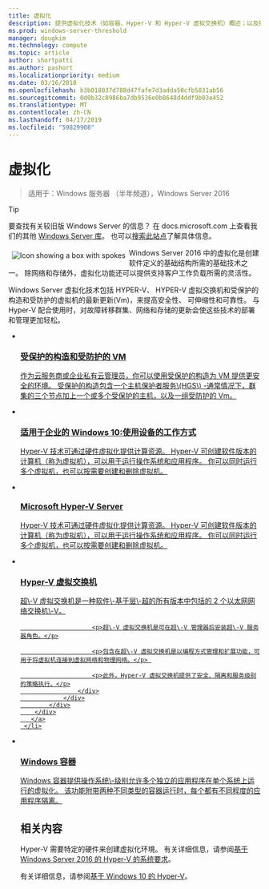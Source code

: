 ```yaml
---
title: 虚拟化
description: 提供虚拟化技术（如容器、Hyper-V 和 Hyper-V 虚拟交换机）概述；以及指向 Windows Server 2016 和更高版本操作系统的其他内容的链接。
ms.prod: windows-server-threshold
manager: dougkim
ms.technology: compute
ms.topic: article
author: shortpatti
ms.author: pashort
ms.localizationpriority: medium
ms.date: 03/16/2018
ms.openlocfilehash: b3b018037d788d47fafe7d3adda50cfb5831ab56
ms.sourcegitcommit: 0d0b32c8986ba7db9536e0b8648d4ddf9b03e452
ms.translationtype: MT
ms.contentlocale: zh-CN
ms.lasthandoff: 04/17/2019
ms.locfileid: "59829908"
---
```

# <a name="virtualization"></a>虚拟化

>适用于：Windows 服务器 （半年频道），Windows Server 2016 

>[!TIP]
> 要查找有关较旧版 Windows Server 的信息？ 在 docs.microsoft.com 上查看我们的其他 [Windows Server 库](/previous-versions/windows/)。 也可以[搜索此站点](https://docs.microsoft.com/search/index?search=Windows+Server&dataSource=previousVersions)了解具体信息。

<img src="../media/landing-icons/virtualization.png" style='float:left; padding:.5em;' alt="Icon showing a box with spokes"> Windows Server 2016 中的虚拟化是创建软件定义的基础结构所需的基础技术之一。 除网络和存储外，虚拟化功能还可以提供支持客户工作负载所需的灵活性。

Windows Server 虚拟化技术包括 HYPER-V、 HYPER-V 虚拟交换机和受保护的构造和受防护的虚拟机的最新更新\(Vm\)，来提高安全性、 可伸缩性和可靠性。 与 Hyper-V 配合使用时，对故障转移群集、网络和存储的更新会使这些技术的部署和管理更加轻松。 


<ul class="cardsI panelContent">
<li>
        <a href="../security/guarded-fabric-shielded-vm/guarded-fabric-and-shielded-vms-top-node.md">
          <div class="cardSize">
            <div class="cardPadding">
                <div class="card">
                    <div class="cardImageOuter">
                        <div class="cardImage">
                            <img src="../media/i-access.svg" alt="" />
                        </div>
                    </div>
                    <div class="cardText">
                        <h3>受保护的构造和受防护的 VM</h3>
                        <p>作为云服务商或企业私有云管理员，你可以使用受保护的构造为 VM 提供更安全的环境。 受保护的构造包含一个主机保护者服务\(HGS\) -通常情况下，群集的三个节点加上一个或多个受保护的主机，以及一组受防护的 Vm。</p>
                    </div>
                </div>
            </div>
        </div>
       </a>
    </li>
<li>
        <a href="/hyper-v/Hyper-V-on-Windows-Server.md">
          <div class="cardSize">
            <div class="cardPadding">
                <div class="card">
                    <div class="cardImageOuter">
                        <div class="cardImage">
                            <img src="../media/i-access.svg" alt="" />
                        </div>
                    </div>
                    <div class="cardText">
                        <h3>适用于企业的 Windows 10:使用设备的工作方式</h3>
                        <p>Hyper-V 技术可通过硬件虚拟化提供计算资源。 Hyper-V 可创建软件版本的计算机（称为虚拟机），可以用于运行操作系统和应用程序。 你可以同时运行多个虚拟机，也可以按需要创建和删除虚拟机。 </p>
                    </div>
                </div>
            </div>
        </div>
       </a>
     </li>

<li>
        <a href="https://docs.microsoft.com/windows-server/virtualization/hyper-v/hyper-v-server-2016">
          <div class="cardSize">
            <div class="cardPadding">
                <div class="card">
                    <div class="cardImageOuter">
                        <div class="cardImage">
                            <img src="../media/i-access.svg" alt="" />
                        </div>
                    </div>
                    <div class="cardText">
                        <h3>Microsoft Hyper-V Server</h3>
                        <p>Hyper-V 技术可通过硬件虚拟化提供计算资源。 Hyper-V 可创建软件版本的计算机（称为虚拟机），可以用于运行操作系统和应用程序。 你可以同时运行多个虚拟机，也可以按需要创建和删除虚拟机。 </p>
                    </div>
                </div>
            </div>
        </div>
       </a>
     </li>


<li>
        <a href="hyper-v-virtual-switch/Hyper-V-Virtual-Switch.md">
          <div class="cardSize">
            <div class="cardPadding">
                <div class="card">
                    <div class="cardImageOuter">
                        <div class="cardImage">
                            <img src="../media/i-access.svg" alt="" />
                        </div>
                    </div>
                    <div class="cardText">
                        <h3>Hyper-V 虚拟交换机</h3>
                        <p>超\-V 虚拟交换机是一种软件\-基于层\-超的所有版本中包括的 2 个以太网网络交换机\-V。</p>

                        <p>超\-V 虚拟交换机是可在超\-V 管理器后安装超\-V 服务器角色。</p>

                        <p>包含在超\-V 虚拟交换机是以编程方式管理和扩展功能，可用于将虚拟机连接到虚拟网络和物理网络。</p> 

                        <p>此外，Hyper-V 虚拟交换机提供了安全、隔离和服务级别的策略执行。</p>
                    </div>
                </div>
            </div>
        </div>
       </a>
     </li>


<li>
       <a href="https://docs.microsoft.com/virtualization/windowscontainers">
          <div class="cardSize">
            <div class="cardPadding">
                <div class="card">
                    <div class="cardImageOuter">
                        <div class="cardImage">
                            <img src="../media/i-access.svg" alt="" />
                        </div>
                    </div>
                    <div class="cardText">
                        <h3>Windows 容器</h3>
                        <p>Windows 容器提供操作系统\-级别允许多个独立的应用程序在单个系统上运行的虚拟化。 该功能附带两种不同类型的容器运行时，每个都有不同程度的应用程序隔离。</p>
                    </div>
                </div>
            </div>
        </div>
       </a>
     </li>




## <a name="related"></a>相关内容

Hyper-V 需要特定的硬件来创建虚拟化环境。 有关详细信息，请参阅[基于 Windows Server 2016 的 Hyper-V 的系统要求](./hyper-v/system-requirements-for-hyper-v-on-windows.md)。 

有关详细信息，请参阅[基于 Windows 10 的 Hyper-V](https://docs.microsoft.com/virtualization/hyper-v-on-windows)。

